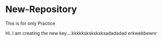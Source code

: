New-Repository
==============

This is for only Practice

Hi..I am creating the new key....kkkkksksksksksadadadad   erkwekbewnr 